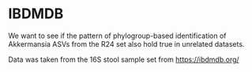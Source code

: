 # IBDMDB

We want to see if the pattern of phylogroup-based identification of Akkermansia ASVs from the R24 set also hold true in unrelated datasets.

Data was taken from the 16S stool sample set from https://ibdmdb.org/
